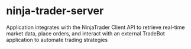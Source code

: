 # ninja-trader-server
Application integrates with the NinjaTrader Client API to retrieve real-time market data, place orders, and interact with an external TradeBot application to automate trading strategies
